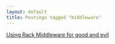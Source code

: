 ```yaml
---
layout: default
title: Postings tagged "middleware"
---
```

[Using Rack Middleware for good and evil](http://janesconference.github.com/KievII//2009/05/using-rack-middleware-for-good-and-evil)<br />

